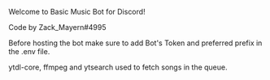 Welcome to Basic Music Bot for Discord!

Code by Zack_Mayern#4995

Before hosting the bot make sure to add Bot's Token and preferred prefix in the .env file.

ytdl-core, ffmpeg and ytsearch used to fetch songs in the queue. 